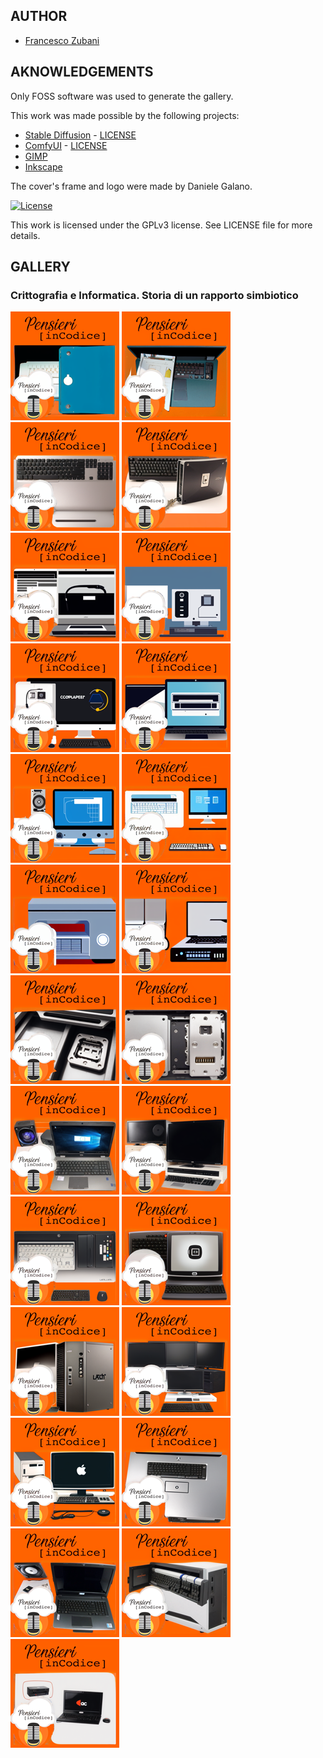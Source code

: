 ## AUTHOR

- [Francesco Zubani](https://www.linkedin.com/in/francesco-zubani-5957081a6/)

## AKNOWLEDGEMENTS

Only FOSS software was used to generate the gallery.

This work was made possible by the following projects:

- [Stable Diffusion](https://github.com/CompVis/stable-diffusion) - [LICENSE](https://github.com/CompVis/stable-diffusion/blob/main/LICENSE)
- [ComfyUI](https://github.com/comfyanonymous/ComfyUI) - [LICENSE](https://github.com/comfyanonymous/ComfyUI/blob/master/LICENSE)
- [GIMP](https://www.gimp.org/)
- [Inkscape](https://inkscape.org/)

The cover's frame and logo were made by Daniele Galano.

[![License](https://img.shields.io/badge/License-GPL%20v3-blue.svg)](http://www.gnu.org/licenses/gpl-3.0)

This work is licensed under the GPLv3 license.
See LICENSE file for more details.

## GALLERY

### Crittografia e Informatica. Storia di un rapporto simbiotico

<div class="gallery">
  <a href="PIC18_01.png"><img class="thumbnail" src="./thumbs/PIC18_01.png" alt="PIC18_01"></a>
  <a href="PIC18_02.png"><img class="thumbnail" src="./thumbs/PIC18_02.png" alt="PIC18_02"></a>
  <a href="PIC18_03.png"><img class="thumbnail" src="./thumbs/PIC18_03.png" alt="PIC18_03"></a>
  <a href="PIC18_04.png"><img class="thumbnail" src="./thumbs/PIC18_04.png" alt="PIC18_04"></a>
  <a href="PIC18_05.png"><img class="thumbnail" src="./thumbs/PIC18_05.png" alt="PIC18_05"></a>
  <a href="PIC18_06.png"><img class="thumbnail" src="./thumbs/PIC18_06.png" alt="PIC18_06"></a>
  <a href="PIC18_07.png"><img class="thumbnail" src="./thumbs/PIC18_07.png" alt="PIC18_07"></a>
  <a href="PIC18_08.png"><img class="thumbnail" src="./thumbs/PIC18_08.png" alt="PIC18_08"></a>
  <a href="PIC18_09.png"><img class="thumbnail" src="./thumbs/PIC18_09.png" alt="PIC18_09"></a>
  <a href="PIC18_10.png"><img class="thumbnail" src="./thumbs/PIC18_10.png" alt="PIC18_10"></a>
  <a href="PIC18_11.png"><img class="thumbnail" src="./thumbs/PIC18_11.png" alt="PIC18_11"></a>
  <a href="PIC18_12.png"><img class="thumbnail" src="./thumbs/PIC18_12.png" alt="PIC18_12"></a>
  <a href="PIC18_13.png"><img class="thumbnail" src="./thumbs/PIC18_13.png" alt="PIC18_13"></a>
  <a href="PIC18_14.png"><img class="thumbnail" src="./thumbs/PIC18_14.png" alt="PIC18_14"></a>
  <a href="PIC18_15.png"><img class="thumbnail" src="./thumbs/PIC18_15.png" alt="PIC18_15"></a>
  <a href="PIC18_16.png"><img class="thumbnail" src="./thumbs/PIC18_16.png" alt="PIC18_16"></a>
  <a href="PIC18_17.png"><img class="thumbnail" src="./thumbs/PIC18_17.png" alt="PIC18_17"></a>
  <a href="PIC18_18.png"><img class="thumbnail" src="./thumbs/PIC18_18.png" alt="PIC18_18"></a>
  <a href="PIC18_19.png"><img class="thumbnail" src="./thumbs/PIC18_19.png" alt="PIC18_19"></a>
  <a href="PIC18_20.png"><img class="thumbnail" src="./thumbs/PIC18_20.png" alt="PIC18_20"></a>
  <a href="PIC18_21.png"><img class="thumbnail" src="./thumbs/PIC18_21.png" alt="PIC18_21"></a>
  <a href="PIC18_22.png"><img class="thumbnail" src="./thumbs/PIC18_22.png" alt="PIC18_22"></a>
  <a href="PIC18_23.png"><img class="thumbnail" src="./thumbs/PIC18_23.png" alt="PIC18_23"></a>
  <a href="PIC18_24.png"><img class="thumbnail" src="./thumbs/PIC18_24.png" alt="PIC18_24"></a>
  <a href="PIC18_25.png"><img class="thumbnail" src="./thumbs/PIC18_25.png" alt="PIC18_25"></a>
</div>
</body>
</html>
